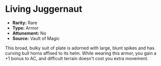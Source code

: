 # Living Juggernaut

- **Rarity:** Rare
- **Type:** Armor
- **Attunement:** No
- **Source:** Vault of Magic

This broad, bulky suit of plate is adorned with large, blunt spikes and has curving bull horns affixed to its helm. While wearing this armor, you gain a +1 bonus to AC, and difficult terrain doesn't cost you extra movement.
